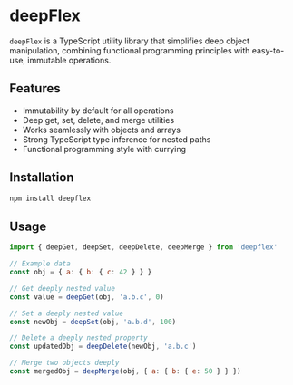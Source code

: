 # deepFlex

`deepFlex` is a TypeScript utility library that simplifies deep object manipulation, combining functional programming principles with easy-to-use, immutable operations.

## Features

- Immutability by default for all operations
- Deep get, set, delete, and merge utilities
- Works seamlessly with objects and arrays
- Strong TypeScript type inference for nested paths
- Functional programming style with currying

## Installation

```bash
npm install deepflex
```

## Usage

```javascript
import { deepGet, deepSet, deepDelete, deepMerge } from 'deepflex'

// Example data
const obj = { a: { b: { c: 42 } } }

// Get deeply nested value
const value = deepGet(obj, 'a.b.c', 0)

// Set a deeply nested value
const newObj = deepSet(obj, 'a.b.d', 100)

// Delete a deeply nested property
const updatedObj = deepDelete(newObj, 'a.b.c')

// Merge two objects deeply
const mergedObj = deepMerge(obj, { a: { b: { e: 50 } } })
```
